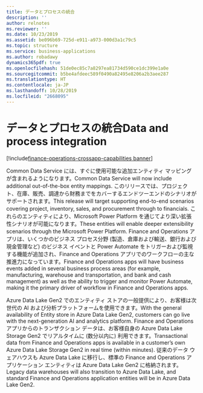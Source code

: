 ```yaml
---
title: データとプロセスの統合
description: ''
author: relnotes
ms.reviewer: ''
ms.date: 10/23/2019
ms.assetid: be096b69-725d-e911-a973-000d3a1c79c5
ms.topic: structure
ms.service: business-applications
ms.author: robadawy
dynamics365pdf: true
ms.openlocfilehash: 51de0ec85c7a8297ea81734d590ce1dc399e1a0e
ms.sourcegitcommit: b5be4afdeec589f0490a82495e8206a2b3aee287
ms.translationtype: HT
ms.contentlocale: ja-JP
ms.lasthandoff: 10/28/2019
ms.locfileid: "2668095"
---
```

# <a name="data-and-process-integration"></a><span data-ttu-id="26ceb-102">データとプロセスの統合</span><span class="sxs-lookup"><span data-stu-id="26ceb-102">Data and process integration</span></span>

[!include[finance-operations-crossapp-capabilities banner](../includes/finance-operations-crossapp-capabilities.md)]

<!--structure start-->
<span data-ttu-id="26ceb-103">Common Data Service には、すぐに使用可能な追加エンティティ マッピングが含まれるようになります。</span><span class="sxs-lookup"><span data-stu-id="26ceb-103">Common Data Service will now include additional out-of-the-box entity mappings.</span></span> <span data-ttu-id="26ceb-104">このリリースでは、プロジェクト、在庫、販売、調達から財務までをカバーするエンドツーエンドのシナリオがサポートされます。</span><span class="sxs-lookup"><span data-stu-id="26ceb-104">This release will target supporting end-to-end scenarios covering project, inventory, sales, and procurement through to financials.</span></span> <span data-ttu-id="26ceb-105">これらのエンティティにより、Microsoft Power Platform を通じてより深い拡張性シナリオが可能になります。</span><span class="sxs-lookup"><span data-stu-id="26ceb-105">These entities will enable deeper extensibility scenarios through the Microsoft Power Platform.</span></span> <span data-ttu-id="26ceb-106">Finance and Operations アプリは、いくつかのビジネス プロセス分野 (製造、倉庫および輸送、銀行および現金管理など) のビジネス イベントと Power Automate をトリガーおよび監視する機能が追加され、Finance and Operations アプリでのワークフローの主な推進力になっています。</span><span class="sxs-lookup"><span data-stu-id="26ceb-106">Finance and Operations apps will have business events added in several business process areas (for example, manufacturing, warehouse and transportation, and bank and cash management) as well as the ability to trigger and monitor Power Automate, making it the primary driver of workflow in Finance and Operations apps.</span></span>

<span data-ttu-id="26ceb-107">Azure Data Lake Gen2 でのエンティティ ストアの一般提供により、お客様は次世代の AI および分析プラットフォームを使用できます。</span><span class="sxs-lookup"><span data-stu-id="26ceb-107">With the general availability of Entity store in Azure Data Lake Gen2, customers can go live with the next-generation AI and analytics platform.</span></span> <span data-ttu-id="26ceb-108">Finance and Operations アプリからのトランザクション データは、お客様自身の Azure Data Lake Storage Gen2 でリアルタイムに (数分以内に) 利用できます。</span><span class="sxs-lookup"><span data-stu-id="26ceb-108">Transactional data from Finance and Operations apps is available in a customer’s own Azure Data Lake Storage Gen2 in real time (within minutes).</span></span> <span data-ttu-id="26ceb-109">従来のデータ ウェアハウスも Azure Data Lake に移行し、標準の Finance and Operations アプリケーション エンティティは Azure Data Lake Gen2 に格納されます。</span><span class="sxs-lookup"><span data-stu-id="26ceb-109">Legacy data warehouses will also transition to Azure Data Lake, and standard Finance and Operations application entities will be in Azure Data Lake Gen2.</span></span>
<!--structure end-->



